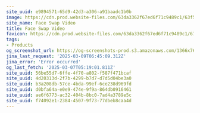 ```yaml
---
site_uuid: e9894571-65d9-42d3-a306-a91baadc1b0b
image: https://cdn.prod.website-files.com/63da3362f67ed6f71c9489c1/63f5c1ee857401bdbdb3ee26_face-swap-img.jpg
site_name: Face Swap Video
title: Face Swap Video
favicon: https://cdn.prod.website-files.com/63da3362f67ed6f71c9489c1/6710fc52c1b4308c5d43631c_Favicon_aistudios.svg
tags:
- Products
og_screenshot_url: https://og-screenshots-prod.s3.amazonaws.com/1366x768/80/false/1e7df95881087e6558b212227979e032175ad5119571b400033b73374d3ea3ce.jpeg
jina_last_request: '2025-03-09T06:45:09.312Z'
jina_error: 'Error occurred'
og_last_fetch: '2025-03-07T05:19:01.811Z'
site_uuid: 56be55d7-6ffe-4f70-a802-f587f471bcaf
site_uuid: 4d20313d-2f7b-4299-b7d7-d7d5d04be3a0
site_uuid: b3a208db-57ce-4bda-99ef-6ce238d969fd
site_uuid: d0bfa64a-e0e9-474e-9f9a-864db0916461
site_uuid: ae6f6773-ac32-404b-8bc0-7ad4a3789e5c
site_uuid: f74092e1-2384-4507-9f73-77dbeb8caa4d
---
```



